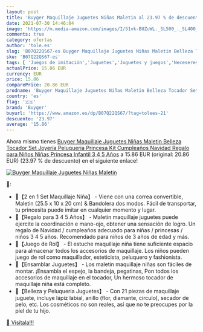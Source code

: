 ```yaml
---
layout: post
title: 'Buyger Maquillaje Juguetes Niñas Maletin al 23.97 % de descuento'
date: 2021-07-30 14:46:04
image: 'https://m.media-amazon.com/images/I/51vk-BUZuWL._SL500_._SL400_.jpg'
comments: true
category: ofertas
author: 'tole.es'
slug: 'B07Q22QS67-es Buyger Maquillaje Juguetes Niñas Maletin Belleza Tocador...'
sku: 'B07Q22QS67-es'
tags: [ 'Juegos de imitación','Juguetes','Juguetes y juegos','Neceseres para maquillaje de niños','buyger','navidad', ]
actualPrice: 15.86 EUR
currency: EUR
price: 15.86
comparePrice: 20.86 EUR
prodname: 'Buyger Maquillaje Juguetes Niñas Maletin Belleza Tocador Set Joyería Peluqueria Princesa Kit Cumpleaños Navidad Regalo para Niños Niñas Princesa Infantil 3 4 5 Años'
country: 'es'
flag: '🇪🇸'
brand: 'Buyger'
buyurl: 'https://www.amazon.es/dp/B07Q22QS67/?tag=tolees-21'
descuento: '23.97'
average: '15.86'
---
```


Ahora mismo tienes [Buyger Maquillaje Juguetes Niñas Maletin Belleza Tocador Set Joyería Peluqueria Princesa Kit Cumpleaños Navidad Regalo para Niños Niñas Princesa Infantil 3 4 5 Años](https://www.amazon.es/dp/B07Q22QS67/?tag=tolees-21) a 15.86 EUR (original: 20.86 EUR) (23.97 %  de descuento) en el siguiente enlace!

[![Buyger Maquillaje Juguetes Niñas Maletin](https://m.media-amazon.com/images/I/51vk-BUZuWL._SL500_._SL400_.jpg)](https://www.amazon.es/dp/B07Q22QS67/?tag=tolees-21)

🔎:

- 💄【2 en 1 Set Maquillaje Niña】 - Viene con una correa convertible, Maletin (25.5 x 10 x 20 cm) & Bandolera dos modos. Fácil de transportar, tu princesita puede imitar en cualquier momento y lugar.
- 💄【Regalo para 3 4 5 Años】 - Maletin maquillaje juguetes puede ejercite la coordinación e mano-ojo, obtener una sensación de logro. Un regalo de Navidad / cumpleaños adecuado para niñas / princesas / niños 3 4 5 años. Recomendado para niños de 3 años de edad y más.
- 💄【Juego de Rol】 - El estuche maquillaje niña tiene suficiente espacio para almacenar todos los accesorios de maquillaje. Los niños pueden juego de rol como maquillador, esteticista, peluquero y fashionista.
- 💄【Ensamblar Juguetes】 - Los maletin maquillaje niñas son fáciles de montar. ¡Ensambla el espejo, la bandeja, pegatinas, Pon todos los accesorios de maquillaje en el tocador, Un hermoso tocador de maquillaje niña está completo.
- 💄【Belleza y Peluqueria Juguetes】 - Con 21 piezas de maquillaje juguete, incluye lápiz labial, anillo (flor, diamante, círculo), secador de pelo, etc. Los cosméticos no son reales, así que no te preocupes por la piel de tu hijo.

[🛒 Visítala!!!](https://www.amazon.es/dp/B07Q22QS67/?tag=tolees-21)
